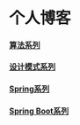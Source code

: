 # 个人博客

#### [算法系列](https://github.com/lushwe/myblog/tree/master/algorithm)
#### [设计模式系列](https://github.com/lushwe/myblog/tree/master/design-patterns)

#### [Spring系列](https://github.com/lushwe/myblog/tree/master/spring)
#### [Spring Boot系列](https://github.com/lushwe/myblog/tree/master/spring-boot)

